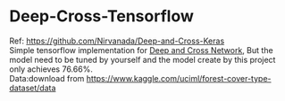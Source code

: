 # Deep-Cross-Tensorflow
Ref: https://github.com/Nirvanada/Deep-and-Cross-Keras  
Simple tensorflow implementation for [Deep and Cross Network](https://arxiv.org/pdf/1708.05123.pdf), But the model need to be tuned by yourself and the model create by this project only achieves 76.66%.  
Data:download from https://www.kaggle.com/uciml/forest-cover-type-dataset/data 
